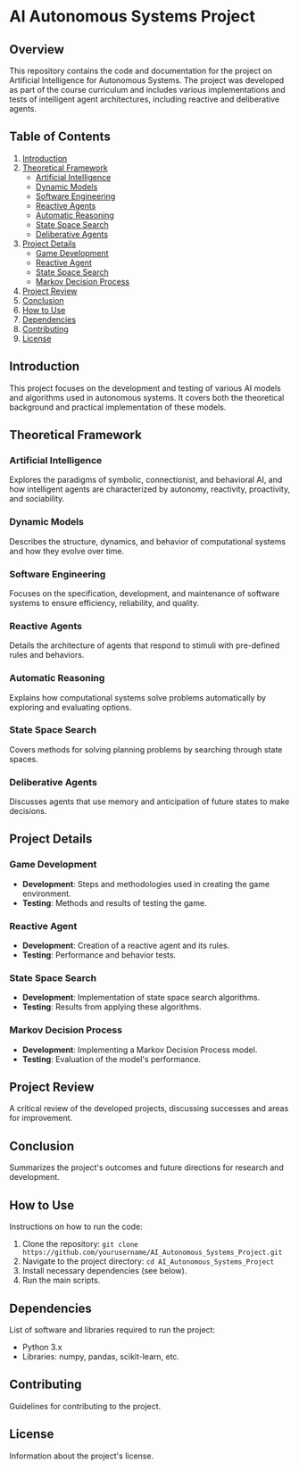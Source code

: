 # AI Autonomous Systems Project

## Overview
This repository contains the code and documentation for the project on Artificial Intelligence for Autonomous Systems. The project was developed as part of the course curriculum and includes various implementations and tests of intelligent agent architectures, including reactive and deliberative agents.

## Table of Contents
1. [Introduction](#introduction)
2. [Theoretical Framework](#theoretical-framework)
   - [Artificial Intelligence](#artificial-intelligence)
   - [Dynamic Models](#dynamic-models)
   - [Software Engineering](#software-engineering)
   - [Reactive Agents](#reactive-agents)
   - [Automatic Reasoning](#automatic-reasoning)
   - [State Space Search](#state-space-search)
   - [Deliberative Agents](#deliberative-agents)
3. [Project Details](#project-details)
   - [Game Development](#game-development)
   - [Reactive Agent](#reactive-agent)
   - [State Space Search](#state-space-search)
   - [Markov Decision Process](#markov-decision-process)
4. [Project Review](#project-review)
5. [Conclusion](#conclusion)
6. [How to Use](#how-to-use)
7. [Dependencies](#dependencies)
8. [Contributing](#contributing)
9. [License](#license)

## Introduction
This project focuses on the development and testing of various AI models and algorithms used in autonomous systems. It covers both the theoretical background and practical implementation of these models.

## Theoretical Framework
### Artificial Intelligence
Explores the paradigms of symbolic, connectionist, and behavioral AI, and how intelligent agents are characterized by autonomy, reactivity, proactivity, and sociability.

### Dynamic Models
Describes the structure, dynamics, and behavior of computational systems and how they evolve over time.

### Software Engineering
Focuses on the specification, development, and maintenance of software systems to ensure efficiency, reliability, and quality.

### Reactive Agents
Details the architecture of agents that respond to stimuli with pre-defined rules and behaviors.

### Automatic Reasoning
Explains how computational systems solve problems automatically by exploring and evaluating options.

### State Space Search
Covers methods for solving planning problems by searching through state spaces.

### Deliberative Agents
Discusses agents that use memory and anticipation of future states to make decisions.

## Project Details
### Game Development
- **Development**: Steps and methodologies used in creating the game environment.
- **Testing**: Methods and results of testing the game.

### Reactive Agent
- **Development**: Creation of a reactive agent and its rules.
- **Testing**: Performance and behavior tests.

### State Space Search
- **Development**: Implementation of state space search algorithms.
- **Testing**: Results from applying these algorithms.

### Markov Decision Process
- **Development**: Implementing a Markov Decision Process model.
- **Testing**: Evaluation of the model's performance.

## Project Review
A critical review of the developed projects, discussing successes and areas for improvement.

## Conclusion
Summarizes the project's outcomes and future directions for research and development.

## How to Use
Instructions on how to run the code:
1. Clone the repository: `git clone https://github.com/yourusername/AI_Autonomous_Systems_Project.git`
2. Navigate to the project directory: `cd AI_Autonomous_Systems_Project`
3. Install necessary dependencies (see below).
4. Run the main scripts.

## Dependencies
List of software and libraries required to run the project:
- Python 3.x
- Libraries: numpy, pandas, scikit-learn, etc.

## Contributing
Guidelines for contributing to the project.

## License
Information about the project's license.
